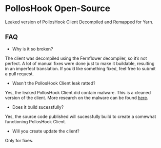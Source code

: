
# PollosHook Open-Source

Leaked version of PollosHook Client Decompiled and Remapped for Yarn.


## FAQ

- Why is it so broken?

The client was decompiled using the Fernflower decompiler, so it’s not perfect. A lot of manual fixes were done just to make it buildable, resulting in an imperfect translation. If you’d like something fixed, feel free to submit a pull request.

- Wasn't the PollosHook Client leak ratted?

Yes, the leaked PollosHook Client did contain malware. This is a cleaned version of the client. More research on the malware can be found [here](https://github.com/Egida/kutuzov-backdoor).

- Does it build sucessfully?

Yes, the source code published will sucessfully build to create a somewhat functioning PollosHook Client.

- Will you create update the client?

Only for fixes.
